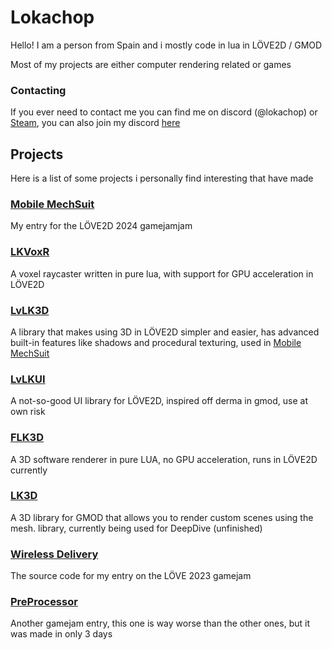# Lokachop
Hello! I am a person from Spain and i mostly code in lua in LÖVE2D / GMOD

Most of my projects are either computer rendering related or games

### Contacting
If you ever need to contact me you can find me on discord (@lokachop) or [Steam](https://steamcommunity.com/profiles/76561198274694254), you can also join my discord [here](https://discord.com/invite/JwCVh2ftM8)


## Projects
Here is a list of some projects i personally find interesting that have made

### [Mobile MechSuit](https://github.com/lokachop/Mobile-MechSuit)
My entry for the LÖVE2D 2024 gamejamjam

### [LKVoxR](https://github.com/lokachop/lkvoxr)
A voxel raycaster written in pure lua, with support for GPU acceleration in LÖVE2D

### [LvLK3D](https://github.com/lokachop/LvLK3D)
A library that makes using 3D in LÖVE2D simpler and easier, has advanced built-in features like shadows and procedural texturing, used in [Mobile MechSuit](https://github.com/lokachop/Mobile-MechSuit)

### [LvLKUI](https://github.com/lokachop/LvLKUI)
A not-so-good UI library for LÖVE2D, inspired off derma in gmod, use at own risk

### [FLK3D](https://github.com/lokachop/FLK3D)
A 3D software renderer in pure LUA, no GPU acceleration, runs in LÖVE2D currently

### [LK3D](https://github.com/lokachop/LK3D)
A 3D library for GMOD that allows you to render custom scenes using the mesh. library, currently being used for DeepDive (unfinished)

### [Wireless Delivery](https://github.com/lokachop/Wireless-Delivery)
The source code for my entry on the LÖVE 2023 gamejam

### [PreProcessor](https://github.com/lokachop/PreProcessor)
Another gamejam entry, this one is way worse than the other ones, but it was made in only 3 days
